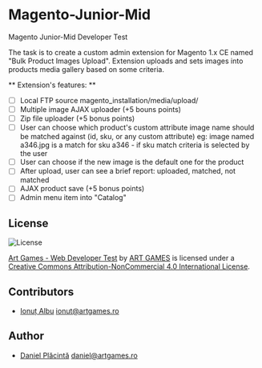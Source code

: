 # Magento-Junior-Mid
Magento Junior-Mid Developer Test

The task is to create a custom admin extension for Magento 1.x CE named "Bulk Product Images Upload".
Extension uploads and sets images into products media gallery based on some criteria.

** Extension's features: **
 - [ ] Local FTP source magento_installation/media/upload/
 - [ ] Multiple image AJAX uploader (+5 bouns points)
 - [ ] Zip file uploader (+5 bonus points)
 - [ ] User can choose which product's custom attribute image name should be matched against (id, sku, or any custom attribute)
eg: image named a346.jpg is a match for sku a346 - if sku match criteria is selected by the user
 - [ ] User can choose if the new image is the default one for the product
 - [ ] After upload, user can see a brief report: uploaded, matched, not matched
 - [ ] AJAX product save (+5 bonus points)
 - [ ] Admin menu item into "Catalog" 

## License
![License](https://i.creativecommons.org/l/by-nc/4.0/80x15.png)

[Art Games - Web Developer Test](https://github.com/theartgames/webdeveloper-test) by [ART GAMES](http://www.artgames.ro) is licensed under a [Creative Commons Attribution-NonCommercial 4.0 International License](http://creativecommons.org/licenses/by-nc/4.0/).

## Contributors

 - [Ionuț Albu](https://github.com/runzway) ionut@artgames.ro

## Author

 - [Daniel Plăcintă](https://github.com/akizor) daniel@artgames.ro
